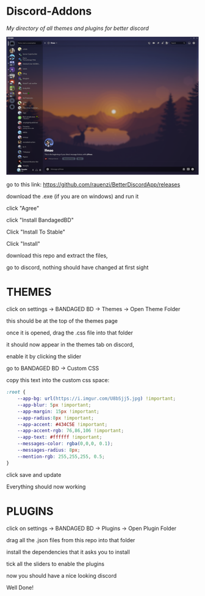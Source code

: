 # Discord-Addons
*My directory of all themes and plugins for better discord*

![What my discord looks like](/images/discord-showoff.png)

go to this link: https://github.com/rauenzi/BetterDiscordApp/releases

download the .exe (if you are on windows) and run it

click "Agree"

click "Install BandagedBD"

Click "Install To Stable"

Click "Install"


download this repo and extract the files,

go to discord, nothing should have changed at first sight

# THEMES

click on settings -> BANDAGED BD -> Themes -> Open Theme Folder

this should be at the top of the themes page

once it is opened, drag the .css file into that folder

it should now appear in the themes tab on discord,

enable it by clicking the slider

go to BANDAGED BD -> Custom CSS

copy this text into the custom css space:

```css
:root {
    --app-bg: url(https://i.imgur.com/U8bSjj5.jpg) !important;
    --app-blur: 5px !important;
    --app-margin: 15px !important;
    --app-radius:8px !important;
    --app-accent: #434C5E !important;
    --app-accent-rgb: 76,86,106 !important;
    --app-text: #ffffff !important;
    --messages-color: rgba(0,0,0, 0.1);
    --messages-radius: 8px;
    --mention-rgb: 255,255,255, 0.5;
}
```
click save and update

Everything should now working


# PLUGINS

click on settings -> BANDAGED BD -> Plugins -> Open Plugin Folder

drag all the .json files from this repo into that folder

install the dependencies that it asks you to install

tick all the sliders to enable the plugins

now you should have a nice looking discord

Well Done!